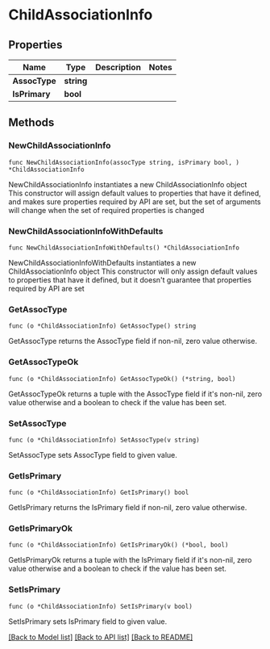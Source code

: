 # ChildAssociationInfo

## Properties

Name | Type | Description | Notes
------------ | ------------- | ------------- | -------------
**AssocType** | **string** |  | 
**IsPrimary** | **bool** |  | 

## Methods

### NewChildAssociationInfo

`func NewChildAssociationInfo(assocType string, isPrimary bool, ) *ChildAssociationInfo`

NewChildAssociationInfo instantiates a new ChildAssociationInfo object
This constructor will assign default values to properties that have it defined,
and makes sure properties required by API are set, but the set of arguments
will change when the set of required properties is changed

### NewChildAssociationInfoWithDefaults

`func NewChildAssociationInfoWithDefaults() *ChildAssociationInfo`

NewChildAssociationInfoWithDefaults instantiates a new ChildAssociationInfo object
This constructor will only assign default values to properties that have it defined,
but it doesn't guarantee that properties required by API are set

### GetAssocType

`func (o *ChildAssociationInfo) GetAssocType() string`

GetAssocType returns the AssocType field if non-nil, zero value otherwise.

### GetAssocTypeOk

`func (o *ChildAssociationInfo) GetAssocTypeOk() (*string, bool)`

GetAssocTypeOk returns a tuple with the AssocType field if it's non-nil, zero value otherwise
and a boolean to check if the value has been set.

### SetAssocType

`func (o *ChildAssociationInfo) SetAssocType(v string)`

SetAssocType sets AssocType field to given value.


### GetIsPrimary

`func (o *ChildAssociationInfo) GetIsPrimary() bool`

GetIsPrimary returns the IsPrimary field if non-nil, zero value otherwise.

### GetIsPrimaryOk

`func (o *ChildAssociationInfo) GetIsPrimaryOk() (*bool, bool)`

GetIsPrimaryOk returns a tuple with the IsPrimary field if it's non-nil, zero value otherwise
and a boolean to check if the value has been set.

### SetIsPrimary

`func (o *ChildAssociationInfo) SetIsPrimary(v bool)`

SetIsPrimary sets IsPrimary field to given value.



[[Back to Model list]](../README.md#documentation-for-models) [[Back to API list]](../README.md#documentation-for-api-endpoints) [[Back to README]](../README.md)


